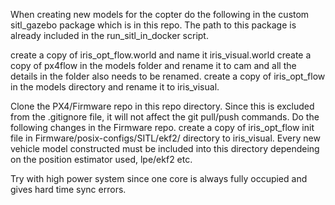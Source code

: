 When creating new models for the copter do the following in the custom sitl_gazebo package which is in this repo. The path to this 
package is already included in the run_sitl_in_docker script.



create a copy of iris_opt_flow.world and name it iris_visual.world
create a copy of px4flow in the models folder and rename it to cam and all the details in the folder also needs to be renamed.
create a copy of iris_opt_flow in the models directory and rename it to iris_visual.

Clone the PX4/Firmware repo in this repo directory. Since this is excluded from the .gitignore file, it will not affect the git
pull/push commands.
Do the following changes in the Firmware repo.
create a copy of iris_opt_flow init file in Firmware/posix-configs/SITL/ekf2/ directory to iris_visual.
Every new vehicle model constructed must be included into this directory dependeing on the position estimator used, lpe/ekf2 etc.


Try with high power system since one core is always fully occupied and gives hard time sync errors.
